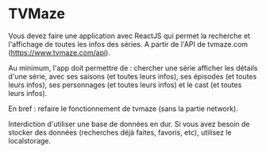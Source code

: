 # TVMaze


Vous devez faire une application avec ReactJS qui permet la recherche et l'affichage de toutes les infos des séries. A partir de l'API de tvmaze.com (https://www.tvmaze.com/api).

Au minimum, l'app doit permettre de :
chercher une série
afficher les détails d'une série, avec ses saisons (et toutes leurs infos), ses épisodes (et toutes leurs infos), ses personnages (et toutes leurs infos) et le cast (et toutes leurs infos).

En bref : refaire le fonctionnement de tvmaze (sans la partie network).

Interdiction d'utiliser une base de données en dur. Si vous avez besoin de stocker des données (recherches déjà faites, favoris, etc), utilisez le localstorage.